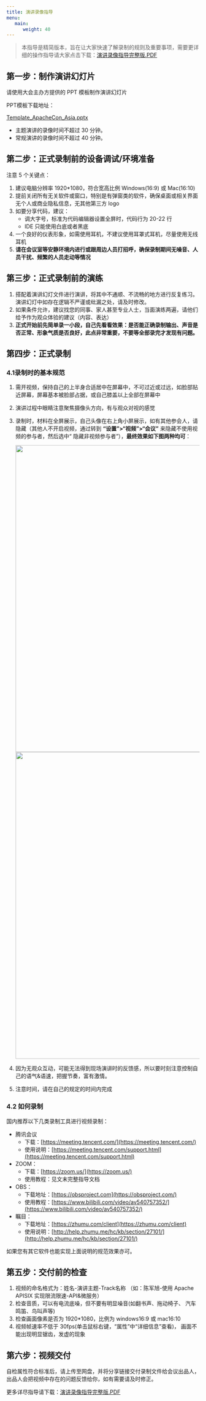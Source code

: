 ```yaml
---
title: 演讲录像指导
menu:
   main:
      weight: 40
---
```


> 本指导是精简版本，旨在让大家快速了解录制的规则及重要事项，需要更详细的操作指导请大家点击下载：[演讲录像指导完整版.PDF](https://apachecon.com/acasia2021/video_guide_zh_full.pdf)

## 第一步：制作演讲幻灯片

请使用大会主办方提供的 PPT 模板制作演讲幻灯片

PPT模板下载地址：

[Template_ApacheCon_Asia.pptx](https://apachecon.com/acasia2021/Template_ApacheCon_Asia.pptx)

* 主题演讲的录像时间不超过 30 分钟。
* 常规演讲的录像时间不超过 40 分钟。

## 第二步：正式录制前的设备调试/环境准备

注意 5 个关键点：

1. 建议电脑分辨率 1920\*1080，符合宽高比例 Windows(16:9) 或 Mac(16:10)
2. 提前关闭所有无关软件或窗口，特别是有弹窗类的软件，确保桌面或相关界面无个人或商业隐私信息，无其他第三方 logo
3. 如要分享代码，建议：
    * 调大字号，标准为代码编辑器设置全屏时，代码行为 20-22 行
    * IDE 只能使用白底或者黑底
4. 一个良好的仪表形象，如需使用耳机，不建议使用耳罩式耳机，尽量使用无线耳机
5. **请在会议室等安静环境内进行或跟周边人员打招呼，确保录制期间无噪音、人员干扰、频繁的人员走动等情况**

## 第三步：正式录制前的演练

1. 搭配着演讲幻灯文件进行演讲，将其中不通顺、不流畅的地方进行反复练习。演讲幻灯中如存在逻辑不严谨或纰漏之处，请及时修改。
2. 如果条件允许，建议找您的同事、家人甚至专业人士，当面演练两遍，请他们给予作为观众体验的建议（内容、表达）
3. **正式开始前先简单录一小段，自己先看看效果：是否能正确录制输出、声音是否正常、形象气质是否良好，此点非常重要，不要****等****全部录完****才****发现有问题。**

## 第四步：正式录制

### 4.1录制时的基本规范

1. 需开视频，保持自己的上半身合适居中在屏幕中，不可过近或过远，如脸部贴近屏幕，屏幕基本被脸部占据，或自己膝盖以上全部在屏幕中
2. 演讲过程中眼睛注意聚焦摄像头方向，有与观众对视的感觉
3. 录制时，材料在全屏展示，自己头像在右上角小屏展示，如有其他参会人，请隐藏（其他人不开启视频，通过转到 **“设置”>“视频”>“会议”**
来隐藏不使用视频的参与者，然后选中“ 隐藏非视频参与者”），**最终效果如下图两种均可**：

    <img src="images/alc_1.jpeg" width="800"/>
    <img src="images/alc_2.jpeg" width="800"/>
5. 因为无观众互动，可能无法得到现场演讲时的反馈感，所以要时刻注意控制自己的语气&语速，把握节奏，富有激情。
6. 注意时间，请在自己的规定的时间内完成

### 4.2 如何录制
国内推荐以下几类录制工具进行视频录制：
* 腾讯会议
    * 下载：[https://meeting.tencent.com/](https://meeting.tencent.com/)
    * 使用说明：[https://meeting.tencent.com/support.html](https://meeting.tencent.com/support.html)
* ZOOM：
    * 下载：[https://zoom.us/](https://zoom.us/)
    * 使用教程：见文末完整指导文档
* OBS：
    * 下载地址：[https://obsproject.com](https://obsproject.com/)
    * 使用教程：[https://www.bilibili.com/video/av540757352/](https://www.bilibili.com/video/av540757352/)
* 瞩目：
    * 下载地址：[https://zhumu.com/client](https://zhumu.com/client)
    * 使用说明：[http://help.zhumu.me/hc/kb/section/27101/](http://help.zhumu.me/hc/kb/section/27101/)

如果您有其它软件也能实现上面说明的规范效果亦可。

## 第五步：交付前的检查

1. 视频的命名格式为：姓名-演讲主题-Track名称 （如：陈军旭-使用 Apache APISIX 实现限流限速-API&微服务）
2. 检查音质，可以有电流底噪，但不要有明显噪音(如翻书声、拖动椅子、 汽车鸣笛、鸟叫声等)
3. 检查画面像素是否为 1920\*1080，比例为 windows16:9 或 mac16:10
4. 视频帧速率不低于 30fps(单击鼠标右键，“属性”中“详细信息”查看)， 画面不能出现明显锯齿，发虚的现象

## 第六步：视频交付

自检属性符合标准后，请上传至网盘，并将分享链接交付录制文件给会议出品人，出品人会把视频中存在的问题反馈给你，如有需要请及时修正。

更多详尽指导请下载：[演讲录像指导完整版.PDF](https://apachecon.com/acasia2021/video_guide_zh_full.pdf)
